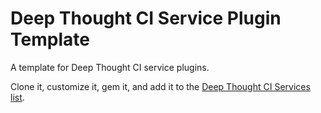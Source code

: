 # Deep Thought CI Service Plugin Template

A template for Deep Thought CI service plugins.

Clone it, customize it, gem it, and add it to the [Deep Thought CI Services list](https://github.com/redhotvengeance/deep_thought/wiki/CI-Services).
